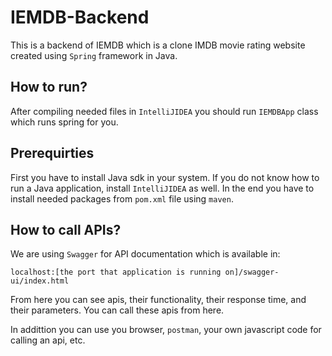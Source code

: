 # IEMDB-Backend

This is a backend of IEMDB which is a clone IMDB movie rating website created using `Spring` framework in Java.

## How to run?
After compiling needed files in `IntelliJIDEA` you should run `IEMDBApp` class which runs spring for you.

## Prerequirties
First you have to install Java sdk in your system.
If you do not know how to run a Java application, install `IntelliJIDEA` as well.
In the end you have to install needed packages from `pom.xml` file using `maven`.

## How to call APIs?
We are using `Swagger` for API documentation which is available in:
```
localhost:[the port that application is running on]/swagger-ui/index.html
```
From here you can see apis, their functionality, their response time, and their parameters. You can call these apis from here.

In addittion you can use you browser, `postman`, your own javascript code for calling an api, etc. 
